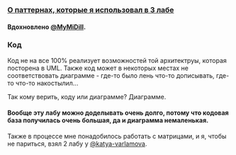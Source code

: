 ### [О паттернах, которые я использовал в 3 лабе](https://github.com/Inspirate789/BMSTU-OOP-CPP/wiki/%D0%9E-%D0%BF%D0%B0%D1%82%D1%82%D0%B5%D1%80%D0%BD%D0%B0%D1%85,-%D0%BA%D0%BE%D1%82%D0%BE%D1%80%D1%8B%D0%B5-%D1%8F-%D0%B8%D1%81%D0%BF%D0%BE%D0%BB%D1%8C%D0%B7%D0%BE%D0%B2%D0%B0%D0%BB-%D0%B2-3-%D0%BB%D0%B0%D0%B1%D0%BE%D1%80%D0%B0%D1%82%D0%BE%D1%80%D0%BD%D0%BE%D0%B9-%D1%80%D0%B0%D0%B1%D0%BE%D1%82%D0%B5)

#### Вдохновлено [@MyMiDiII](https://github.com/MyMiDiII).

### Код
Код не на все 100% реализует возможностей той архитектруы, которая посторена в UML. Также код может в некоторых местах не соответствовать диаграмме - где-то было лень что-то дописывать, где-то что-то накостылил... <br>

Так кому верить, коду или диаграмме? Диаграмме.

#### Вообще эту лабу можно доделывать очень долго, потому что кодовая база получилась очень большая, да и диаграмма немаленькая.
Также в процессе мне понадобилось работать с матрицами, и я, чтобы не париться, взял 2 лабу у [@katya-varlamova]([https://github.com/vvinokurshin](https://github.com/katya-varlamova)).

<!-- #### Настоятельно рекомендую почитать pull request [Lab 03 check](https://github.com/Inspirate789/BMSTU-OOP-CPP/pull/8). И, чтобы убедиться в том, что проблемы решены, можно глянуть [Lab 03 fix](https://github.com/Inspirate789/BMSTU-OOP-CPP/pull/9).

#### Балл: 20/20
